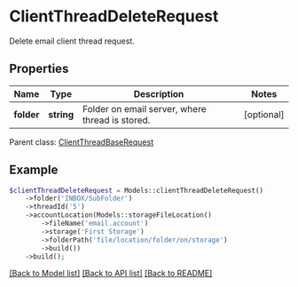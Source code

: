 # ClientThreadDeleteRequest

Delete email client thread request.

## Properties
Name | Type | Description | Notes
---- | ---- | ----------- | -----
**folder** | **string** | Folder on email server, where thread is stored. | [optional] 

 Parent class: [ClientThreadBaseRequest](ClientThreadBaseRequest.md)


## Example
```php
$clientThreadDeleteRequest = Models::clientThreadDeleteRequest()
    ->folder('INBOX/SubFolder')
    ->threadId('5')
    ->accountLocation(Models::storageFileLocation()
        ->fileName('email.account')
        ->storage('First Storage')
        ->folderPath('file/location/folder/on/storage')
        ->build())
    ->build();
```


[[Back to Model list]](README.md#documentation-for-models) [[Back to API list]](README.md#documentation-for-api-endpoints) [[Back to README]](README.md)

